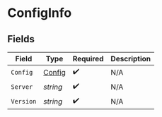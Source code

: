 # ConfigInfo


## Fields

| Field                                       | Type                                        | Required                                    | Description                                 |
| ------------------------------------------- | ------------------------------------------- | ------------------------------------------- | ------------------------------------------- |
| `Config`                                    | [Config](../../Models/Components/Config.md) | :heavy_check_mark:                          | N/A                                         |
| `Server`                                    | *string*                                    | :heavy_check_mark:                          | N/A                                         |
| `Version`                                   | *string*                                    | :heavy_check_mark:                          | N/A                                         |